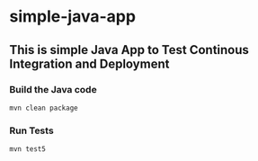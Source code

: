 # simple-java-app
## This is simple Java App to Test Continous Integration and Deployment

### Build the Java code
```mvn clean package```

### Run Tests
```mvn test5```
